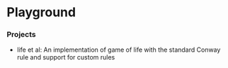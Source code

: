 # Playground

### Projects

- life et al: An implementation of game of life with the standard Conway rule and support for custom rules
